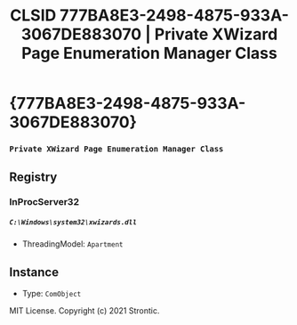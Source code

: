﻿---
title: "CLSID 777BA8E3-2498-4875-933A-3067DE883070 | Private XWizard Page Enumeration Manager Class"
excerpt: What is COM-Object CLSID 777BA8E3-2498-4875-933A-3067DE883070?
---

# {777BA8E3-2498-4875-933A-3067DE883070}

### `Private XWizard Page Enumeration Manager Class`

## Registry


### InProcServer32

##### `C:\Windows\system32\xwizards.dll`
* ThreadingModel: `Apartment`

## Instance

* Type: `ComObject`

MIT License. Copyright (c) 2021 Strontic.


